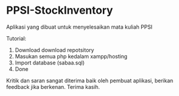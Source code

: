 # PPSI-StockInventory
Aplikasi yang dibuat untuk menyelesaikan mata kuliah PPSI 

Tutorial:
  1. Download download repotsitory
  2. Masukan semua php kedalam xampp/hosting
  3. Import database (sabaa.sql)
  4. Done
  
Kritik dan saran sangat diterima baik oleh pembuat aplikasi, berikan feedback jika berkenan.
Terima kasih.
